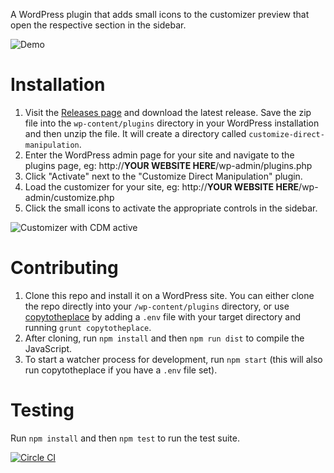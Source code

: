 A WordPress plugin that adds small icons to the customizer preview that open the respective section in the sidebar.

![Demo](https://cldup.com/MvlYi8umPJ.gif)

# Installation

1. Visit the [Releases page](https://github.com/Automattic/customize-direct-manipulation/releases) and download the latest release. Save the zip file into the `wp-content/plugins` directory in your WordPress installation and then unzip the file. It will create a directory called `customize-direct-manipulation`.
2. Enter the WordPress admin page for your site and navigate to the plugins page, eg: http://**YOUR WEBSITE HERE**/wp-admin/plugins.php
3. Click "Activate" next to the "Customize Direct Manipulation" plugin.
4. Load the customizer for your site, eg: http://**YOUR WEBSITE HERE**/wp-admin/customize.php
5. Click the small icons to activate the appropriate controls in the sidebar.

![Customizer with CDM active](https://cldup.com/aJXdAxaVNE.png)

# Contributing

1. Clone this repo and install it on a WordPress site. You can either clone the repo directly into your `/wp-content/plugins` directory, or use [copytotheplace](https://github.com/sirbrillig/copytotheplace) by adding a `.env` file with your target directory and running `grunt copytotheplace`.
2. After cloning, run `npm install` and then `npm run dist` to compile the JavaScript.
3. To start a watcher process for development, run `npm start` (this will also run copytotheplace if you have a `.env` file set).

# Testing

Run `npm install` and then `npm test` to run the test suite.

[![Circle CI](https://circleci.com/gh/Automattic/customize-direct-manipulation.svg?style=svg)](https://circleci.com/gh/Automattic/customize-direct-manipulation)
